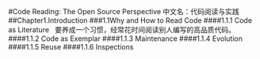 #Code Reading: The Open Source Perspective
 中文名：代码阅读与实践
 ##Chapter1.Introduction
 ###1.1Why and How to Read Code
 ####1.1.1 Code as Literature
   要养成一个习惯，经常花时间阅读别人编写的高品质代码。
 ####1.1.2 Code as Exemplar
 ####1.1.3 Maintenance
 ####1.1.4 Evolution
 ####1.1.5 Reuse
 ####1.1.6 Inspections
